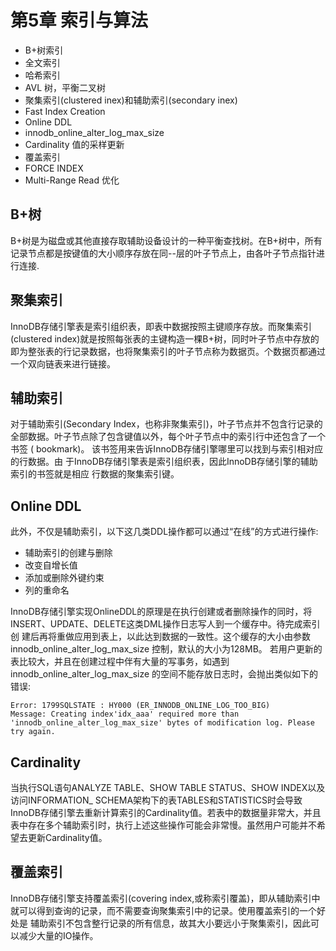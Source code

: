 # 第5章 索引与算法

- B+树索引
- 全文索引
- 哈希索引
- AVL 树，平衡二叉树
- 聚集索引(clustered inex)和辅助索引(secondary inex)
- Fast Index Creation
- Online DDL
- innodb_online_alter_log_max_size
- Cardinality 值的采样更新
- 覆盖索引
- FORCE INDEX
- Multi-Range Read 优化

## B+树

B+树是为磁盘或其他直接存取辅助设备设计的一种平衡查找树。在B+树中，所有记录节点都是按键值的大小顺序存放在同--层的叶子节点上，由各叶子节点指针进行连接.

## 聚集索引

InnoDB存储引擎表是索引组织表，即表中数据按照主键顺序存放。而聚集索引(clustered index)就是按照每张表的主键构造一棵B+树，同时叶子节点中存放的即为整张表的行记录数据，也将聚集索引的叶子节点称为数据页。个数据页都通过一个双向链表来进行链接。

## 辅助索引

对于辅助索引(Secondary Index，也称非聚集索引)，叶子节点并不包含行记录的
全部数据。叶子节点除了包含键值以外，每个叶子节点中的索引行中还包含了一个书签
( bookmark)。 该书签用来告诉InnoDB存储引擎哪里可以找到与索引相对应的行数据。由
于InnoDB存储引擎表是索引组织表，因此InnoDB存储引擎的辅助索引的书签就是相应
行数据的聚集索引键。


## Online DDL

此外，不仅是辅助索引，以下这几类DDL操作都可以通过“在线”的方式进行操作:
- 辅助索引的创建与删除
- 改变自增长值
- 添加或删除外键约束
- 列的重命名

InnoDB存储引擎实现OnlineDDL的原理是在执行创建或者删除操作的同时，将INSERT、UPDATE、DELETE这类DML操作日志写人到一个缓存中。待完成索引创
建后再将重做应用到表上，以此达到数据的一致性。这个缓存的大小由参数innodb_online_alter_log_max_size 控制，默认的大小为128MB。
若用户更新的表比较大，并且在创建过程中伴有大量的写事务，如遇到 innodb_online_alter_log_max_size 的空间不能存放日志时，会抛出类似如下的错误:

```log
Error: 1799SQLSTATE : HY000 (ER_INNODB_ONLINE_LOG_TOO_BIG)
Message: Creating index'idx_aaa' required more than 'innodb_online_alter_log_max_size' bytes of modification log. Please try again.
```

## Cardinality

当执行SQL语句ANALYZE TABLE、SHOW TABLE STATUS、SHOW INDEX以及访问INFORMATION_ SCHEMA架构下的表TABLES和STATISTICS时会导致
InnoDB存储引擎去重新计算索引的Cardinality值。若表中的数据量非常大，并且表中存在多个辅助索引时，执行上述这些操作可能会非常慢。虽然用户可能并不希望去更新Cardinality值。

## 覆盖索引

InnoDB存储引擎支持覆盖索引(covering index,或称索引覆盖)，即从辅助索引中
就可以得到查询的记录，而不需要查询聚集索引中的记录。使用覆盖索引的一个好处是
辅助索引不包含整行记录的所有信息，故其大小要远小于聚集索引，因此可以减少大量的IO操作。